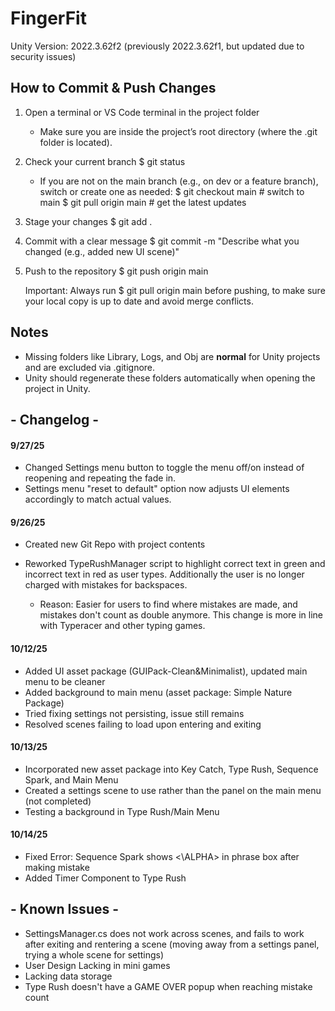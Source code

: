 # FingerFit
Unity Version: 2022.3.62f2 (previously 2022.3.62f1, but updated due to security issues)

How to Commit & Push Changes
----------------------------

1. Open a terminal or VS Code terminal in the project folder
   - Make sure you are inside the project’s root directory (where the .git folder is located).

2. Check your current branch
   $ git status

   - If you are not on the main branch (e.g., on dev or a feature branch), switch or create one as needed:
     $ git checkout main        # switch to main
     $ git pull origin main     # get the latest updates

3. Stage your changes
   $ git add .

4. Commit with a clear message
   $ git commit -m "Describe what you changed (e.g., added new UI scene)"

5. Push to the repository
   $ git push origin main

   Important: Always run
   $ git pull origin main
   before pushing, to make sure your local copy is up to date and avoid merge conflicts.

Notes
-----

- Missing folders like Library, Logs, and Obj are **normal** for Unity projects and are excluded via .gitignore.
- Unity should regenerate these folders automatically when opening the project in Unity.



## \- Changelog -



#### 9/27/25

* Changed Settings menu button to toggle the menu off/on instead of reopening and repeating the fade in.
* Settings menu "reset to default" option now adjusts UI elements accordingly to match actual values.





#### 9/26/25



* Created new Git Repo with project contents
* Reworked TypeRushManager script to highlight correct text in green and incorrect text in red as user types. Additionally the user is no longer charged with mistakes for backspaces.

  * Reason: Easier for users to find where mistakes are made, and mistakes don't count as double anymore. This change is more in line with Typeracer and other typing games.
 

#### 10/12/25

* Added UI asset package (GUIPack-Clean&Minimalist), updated main menu to be cleaner
* Added background to main menu (asset package: Simple Nature Package)
* Tried fixing settings not persisting, issue still remains
* Resolved scenes failing to load upon entering and exiting

#### 10/13/25

* Incorporated new asset package into Key Catch, Type Rush, Sequence Spark, and Main Menu
* Created a settings scene to use rather than the panel on the main menu (not completed)
* Testing a background in Type Rush/Main Menu

#### 10/14/25

* Fixed Error: Sequence Spark shows <\ALPHA> in phrase box after making mistake
* Added Timer Component to Type Rush






## \- Known Issues -

* SettingsManager.cs does not work across scenes, and fails to work after exiting and rentering a scene (moving away from a settings panel, trying a whole scene for settings)
* User Design Lacking in mini games
* Lacking data storage
* Type Rush doesn't have a GAME OVER popup when reaching mistake count
